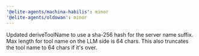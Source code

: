 ```yaml
---
'@elite-agents/machina-habilis': minor
'@elite-agents/oldowan': minor
---
```


Updated deriveToolName to use a sha-256 hash for the server name suffix. Max length for tool name on the LLM side is 64 chars. This also truncates the tool name to 64 chars if it's over.
